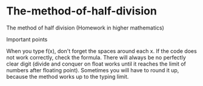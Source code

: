 # The-method-of-half-division

The method of half division (Homework in higher mathematics)

Important points

When you type f(x), don't forget the spaces around each x. If the code does not work correctly, check the formula.
There will always be no perfectly clear digit (divide and conquer on float works until it reaches the limit of numbers after floating point). Sometimes you will have to round it up, because the method works up to the typing limit.

